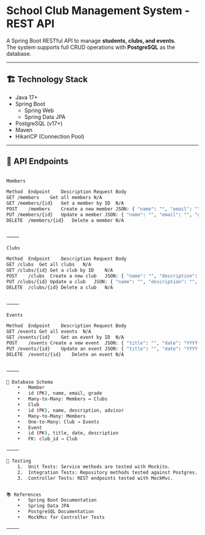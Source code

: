 # School Club Management System - REST API

A Spring Boot RESTful API to manage **students, clubs, and events**.  
The system supports full CRUD operations with **PostgreSQL** as the database.

---

## 🏗 Technology Stack

- Java 17+
- Spring Boot
    - Spring Web
    - Spring Data JPA
- PostgreSQL (v17+)
- Maven 
- HikariCP (Connection Pool)

---

## 🔗 API Endpoints

```bash

Members

Method	Endpoint	Description	Request Body
GET	/members	Get all members	N/A
GET	/members/{id}	Get a member by ID	N/A
POST	/members	Create a new member	JSON: { "name": "", "email": "", "grade": "", "clubIds": [] }
PUT	/members/{id}	Update a member	JSON: { "name": "", "email": "", "grade": "", "clubIds": [] }
DELETE	/members/{id}	Delete a member	N/A


⸻

Clubs

Method	Endpoint	Description	Request Body
GET	/clubs	Get all clubs	N/A
GET	/clubs/{id}	Get a club by ID	N/A
POST	/clubs	Create a new club	JSON: { "name": "", "description": "", "advisor": "", "memberIds": [], "eventIds": [] }
PUT	/clubs/{id}	Update a club	JSON: { "name": "", "description": "", "advisor": "", "memberIds": [], "eventIds": [] }
DELETE	/clubs/{id}	Delete a club	N/A


⸻

Events

Method	Endpoint	Description	Request Body
GET	/events	Get all events	N/A
GET	/events/{id}	Get an event by ID	N/A
POST	/events	Create a new event	JSON: { "title": "", "date": "YYYY-MM-DD", "description": "", "clubId": 1 }
PUT	/events/{id}	Update an event	JSON: { "title": "", "date": "YYYY-MM-DD", "description": "", "clubId": 1 }
DELETE	/events/{id}	Delete an event	N/A


⸻

💾 Database Schema
	•	Member
	•	id (PK), name, email, grade
	•	Many-to-Many: Members ↔ Clubs
	•	Club
	•	id (PK), name, description, advisor
	•	Many-to-Many: Members
	•	One-to-Many: Club → Events
	•	Event
	•	id (PK), title, date, description
	•	FK: club_id → Club

⸻

🧪 Testing
	1.	Unit Tests: Service methods are tested with Mockito.
	2.	Integration Tests: Repository methods tested against Postgres.
	3.	Controller Tests: REST endpoints tested with MockMvc.


📚 References
	•	Spring Boot Documentation
	•	Spring Data JPA
	•	PostgreSQL Documentation
	•	MockMvc for Controller Tests

⸻

